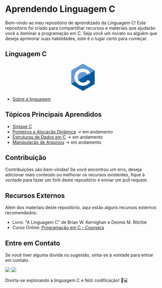 # Aprendendo Linguagem C

Bem-vindo ao meu repositório de aprendizado da Linguagem C! Este repositório foi criado para compartilhar recursos e materiais que ajudarão você a dominar a programação em C. Seja você um novato ou alguém que deseja aprimorar suas habilidades, este é o lugar certo para começar.

##                                                                       Linguagem C

<div align="center">
  <img src="https://raw.githubusercontent.com/devicons/devicon/master/icons/c/c-original.svg" alt="Ícone C" width="90" height="90">
</div>



- [Sobre a linguagem ](https://pt.wikipedia.org/wiki/C_(linguagem_de_programa%C3%A7%C3%A3o))


## Tópicos Principais Aprendidos
- [Sintaxe C](https://github.com/caio-lelis/linguagemC/tree/main/Sintaxe_C)
- [Ponteiros e Alocação Dinâmica](caminho/para/ponteiros.md) -> em andamento
- [Estruturas de Dados em C](caminho/para/estruturas-de-dados.md) -> em andamento
- [Manipulação de Arquivos](caminho/para/arquivos.md) -> em andamento


## Contribuição

Contribuições são bem-vindas! Se você encontrou um erro, deseja adicionar mais conteúdo ou melhorar os recursos existentes, fique à vontade para fazer um fork deste repositório e enviar um pull request.


## Recursos Externos

Além dos materiais deste repositório, aqui estão alguns recursos externos recomendados:

- Livro: "A Linguagem C" de Brian W. Kernighan e Dennis M. Ritchie
- Curso Online: [Programação em C - Coursera](https://www.coursera.org/courses?query=programacao%20em%20c)

## Entre em Contato

Se você tiver alguma dúvida ou sugestão, sinta-se à vontade para entrar em contato.

<div>
<a href="https://instagram.com/0caiolelis0" target="_blank"><img src="https://img.shields.io/badge/-Instagram-%23E4405F?style=for-the-badge&logo=instagram&logoColor=white" target="_blank"></a>   <a href="https://www.linkedin.com/in/caio-lelis-6733b11b2" target="_blank"><img src="https://img.shields.io/badge/-LinkedIn-%230077B5?style=for-the-badge&logo=linkedin&logoColor=white" target="_blank"></a>



Divirta-se explorando a linguagem C e feliz codificação! 🚀💻
